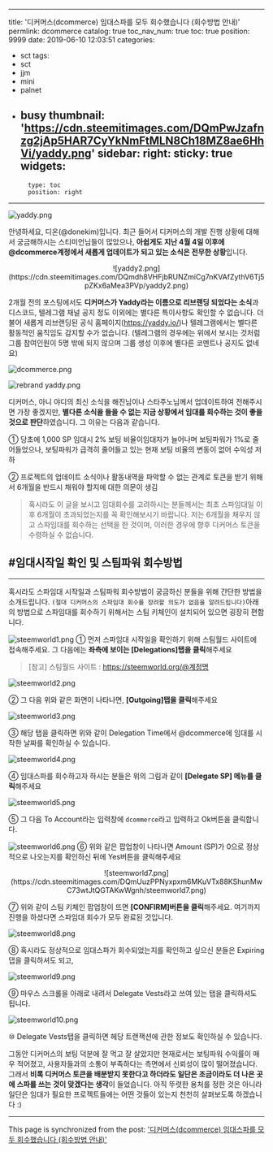 
---
title: '디커머스(dcommerce) 임대스파를 모두 회수했습니다 (회수방법 안내)'
permlink: dcommerce
catalog: true
toc_nav_num: true
toc: true
position: 9999
date: 2019-06-10 12:03:51
categories:
- sct
tags:
- sct
- jjm
- mini
- palnet
- busy
thumbnail: 'https://cdn.steemitimages.com/DQmPwJzafnzg2jAp5HAR7CyYkNmFtMLN8Ch18MZ8ae6HhVi/yaddy.png'
sidebar:
    right:
        sticky: true
widgets:
    -
        type: toc
        position: right
---


![yaddy.png](https://cdn.steemitimages.com/DQmPwJzafnzg2jAp5HAR7CyYkNmFtMLN8Ch18MZ8ae6HhVi/yaddy.png)

안녕하세요, 디온(@donekim)입니다. 최근 들어서 디커머스의 개발 진행 상황에 대해서 궁금해하시는 스티미언님들이 많았으나, **아쉽게도 지난 4월 4일 이후에 @dcommerce계정에서 새롭게 업데이트가 되고 있는 소식은 전무한 상황**입니다. 

<center>![yaddy2.png](https://cdn.steemitimages.com/DQmdh8VHFjbRUNZmiCg7nKVAfZythV6Tj5pZKx6aMea3PVp/yaddy2.png)</center>

2개월 전의 포스팅에서도 **디커머스가 Yaddy라는 이름으로 리브랜딩 되었다는 소식**과 디스코드, 텔레그램 채널 공지 정도 이외에는 별다른 특이사항도 확인할 수 없습니다. 더불어 새롭게 리브랜딩된 공식 홈페이지(https://yaddy.io/)나 텔레그램에서는 별다른 활동적인 움직임도 감지할 수가 없습니다. (텔레그램의 경우에는 위에서 보시는 것처럼 그룹 참여인원이 5명 밖에 되지 않으며 그룹 생성 이후에 별다른 코멘트나 공지도 없네요)

![dcommerce.png](https://cdn.steemitimages.com/DQmcvob1QS5UhDyt9SGVTEyqBpH7tNU1VQLbnLVtiGvUMAv/dcommerce.png)

![rebrand yaddy.png](https://cdn.steemitimages.com/DQmaj8pKXzwhtJLt5P6aZbJ89y8oqf5y8dsTKgbcYKqiG3i/rebrand%20yaddy.png)

디커머스, 아니 야디의 최신 소식을 해진님이나 스타주노님께서 업데이트하여 전해주시면 가장 좋겠지만, **별다른 소식을 들을 수 없는 지금 상황에서 임대를 회수하는 것이 좋을 것으로 판단**하였습니다. 그 이유는 다음과 같습니다.

① 당초에 1,000 SP 임대시 2% 보팅 비율이임대자가 늘어나며 보팅파워가 1%로 줄어들었으나, 보팅파워가 급격히 줄어들고 있는 현재 보팅 비율의 변동이 없어 수익성 저하

② 프로젝트의 업데이트 소식이나 활동내역을 파악할 수 없는 관계로 토큰을 받기 위해서 6개월을 반드시 채워야 할지에 대한 의문이 생김
> 혹시라도 이 글을 보시고 임대회수를 고려하시는 분들께서는 최초 스파임대일 이후 6개월이 초과되었는지를 꼭 확인해보시기 바랍니다. 저는 6개월을 채우지 않고 스파임대를 회수하는 선택을 한 것이며, 이러한 경우에 향후 디커머스 토큰을 수령하실 수 없습니다.

## #임대시작일 확인 및 스팀파워 회수방법
---

혹시라도 스파임대 시작일과 스팀파워 회수방법이 궁금하신 분들을 위해 간단한 방법을 소개드립니다. `(절대 디커머스의 스파임대 회수를 장려할 의도가 없음을 알려드립니다)`아래의 방법으로 스파임대를 회수하기 위해서는 스팀 키체인이 설치되어 있으면 굉장히 편합니다.


![steemworld1.png](https://cdn.steemitimages.com/DQmRumsaSEvHYYemMBFCVsdvdV9KuCA7GDFZjB5mYjDidxu/steemworld1.png)
① 먼저 스파임대 시작일을 확인하기 위해 스팀월드 사이트에 접속해주세요. 그 다음에는 **좌측에 보이는 [Delegations]탭을 클릭**해주세요
> [참고] 스팀월드 사이트 : https://steemworld.org/@계정명 

![steemworld2.png](https://cdn.steemitimages.com/DQmQEZnEhiCA4gEuMgNfaVP9CAMuwgmuX25YRSc6F7NVJ7K/steemworld2.png)

② 그 다음 위와 같은 화면이 나타나면, **[Outgoing]탭을 클릭**해주세요

![steemworld3.png](https://cdn.steemitimages.com/DQmYPjUxajprfQidJfKVKdPgu3CPx5wF1MuxX2tTP7kfKbR/steemworld3.png)

③ 해당 탭을 클릭하면 위와 같이 Delegation Time에서 @dcommerce에 임대를 시작한 날짜를 확인하실 수 있습니다. 

![steemworld4.png](https://cdn.steemitimages.com/DQmWUw3iQryMuELwJi9wp41jQyuKsoEivQWHg54BgdQq97F/steemworld4.png)

④ 임대스파를 회수하고자 하시는 분들은 위의 그림과 같이 **[Delegate SP] 메뉴를 클릭**해주세요

![steemworld5.png](https://cdn.steemitimages.com/DQmcGgSx5HYps93mdAYghhrKwrhcgZTHMTBwkUEHuKMDn13/steemworld5.png)

⑤ 그 다음 To Account라는 입력창에 `dcommerce`라고 입력하고 Ok버튼을 클릭합니다.

![steemworld6.png](https://cdn.steemitimages.com/DQmbDuKzE2mbmrjXoAikVC8zhwiMxuiMZ8RDoQu2caZ7xYs/steemworld6.png)
⑥ 위와 같은 팝업창이 나타나면 Amount (SP)가 0으로 정상적으로 나오는지를 확인하신 뒤에 Yes버튼을 클릭해주세요 

<center>![steemworld7.png](https://cdn.steemitimages.com/DQmUuzPPNyxpxm6MKuVTx88KShunMwC73wtJtQGTAKwWgnh/steemworld7.png)</center>

⑦ 위와 같이 스팀 키체인 팝업창이 뜨면 **[CONFIRM]버튼을 클릭**해주세요. 여기까지 진행을 하셨다면 스파임대 회수가 모두 완료된 것입니다.

![steemworld8.png](https://cdn.steemitimages.com/DQmbJvPTd93HDXdzYdBFPv4f7Z971oXSuzpoFsXBne4rxxE/steemworld8.png)

⑧ 혹시라도 정상적으로 임대스파가 회수되었는지를 확인하고 싶으신 분들은 Expiring댑을 클릭하셔도 되고,

![steemworld9.png](https://cdn.steemitimages.com/DQmPwpbSnLiYHTtH9SSJmrB2WcJHAfwj2FVmzftsvxsisQQ/steemworld9.png)

⑨ 마우스 스크롤을 아래로 내려서 Delegate Vests라고 쓰여 있는 탭을 클릭하셔도 됩니다. 

![steemworld10.png](https://cdn.steemitimages.com/DQmd8v1YhzUB53XkLny1rpXUxJTHRpR2KLUAraPJYAY6qfE/steemworld10.png)

⑩ Delegate Vests탭을 클릭하면 헤당 트랜잭션에 관한 정보도 확인하실 수 있습니다. 

그동안 디커머스의 보팅 덕분에 잘 먹고 잘 살았지만 현재로서는 보팅파워 수익률이 매우 적어졌고, 사용자들과의 소통이 부족하다는 측면에서 신뢰성이 많이 떨어졌습니다. 그래서 **비록 디커머스 토큰을 배분받지 못한다고 하더라도 일단은 조금이라도 더 나은 곳에 스파를 쓰는 것이 맞겠다는 생각**이 들었습니다. 아직 뚜렷한 용처를 정한 것은 아니라 일단은 임대가 필요한 프로젝트들에는 어떤 것들이 있는지 천천히 살펴보도록 하겠습니다 :)

- - -

This page is synchronized from the post: ['디커머스(dcommerce) 임대스파를 모두 회수했습니다 (회수방법 안내)'](https://steemit.com/@donekim/dcommerce)
